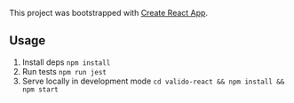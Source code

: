 This project was bootstrapped with [Create React App](https://github.com/facebook/create-react-app).

## Usage

1. Install deps `npm install`
2. Run tests `npm run jest`
3. Serve locally in development mode `cd valido-react && npm install && npm start`